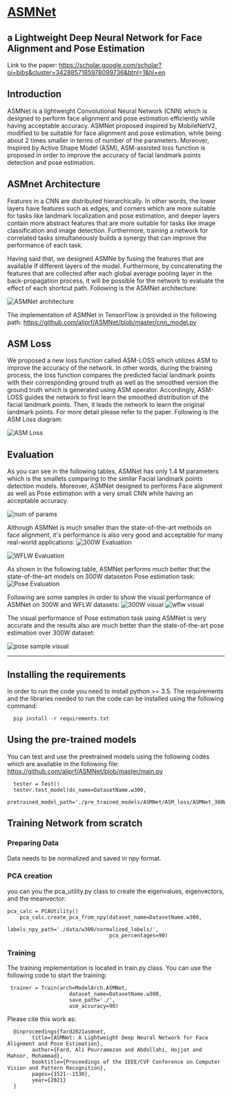 # [ASMNet](https://scholar.google.com/scholar?oi=bibs&cluster=3428857185978099736&btnI=1&hl=en)

## a Lightweight Deep Neural Network for Face Alignment and Pose Estimation

Link to the paper:
https://scholar.google.com/scholar?oi=bibs&cluster=3428857185978099736&btnI=1&hl=en


## Introduction

 ASMNet is a lightweight Convolutional Neural Network (CNN) which is designed to perform face alignment and pose estimation efficiently while having acceptable accuracy. ASMNet proposed inspired by MobileNetV2, modified to be suitable for face alignment and pose
estimation, while being about 2 times smaller in terms of number of the parameters. Moreover, Inspired by Active Shape Model (ASM), ASM-assisted loss function is proposed in order to improve the accuracy of facial landmark points detection and pose estimation.

## ASMnet Architecture
 Features in a CNN are distributed hierarchically. In other words, the lower layers have features such as edges, and corners which are more suitable for tasks like landmark localization and pose estimation, and deeper layers contain more abstract features that are more suitable for tasks like image classification and image detection. Furthermore, training a network for correlated tasks simultaneously builds a synergy that can improve the performance of each task.

 Having said that, we designed ASMNe by fusing the features that are available if different layers of the model. Furthermore, by concatenating the features that are collected after each global average pooling layer in the back-propagation process, it will be possible for the network to evaluate the effect of each shortcut path. Following is the ASMNet architecture:

![ASMNet architecture](https://github.com/aliprf/ASMNet/blob/master/documents/graphical_items_in_paper/arch.png?raw=true)

The implementation of ASMNet in TensorFlow is provided in the following path:
https://github.com/aliprf/ASMNet/blob/master/cnn_model.py



## ASM Loss

We proposed a new loss function called ASM-LOSS which utilizes ASM to improve the accuracy of the network. In other words, during the training process, the loss function compares the predicted facial landmark points with their corresponding ground truth as well as the smoothed version the ground truth which is generated using ASM operator. Accordingly, ASM-LOSS guides the network to first learn the smoothed distribution of the facial landmark points. Then, it leads the network to learn the original landmark points. For more detail please refer to the paper.
Following is the ASM Loss diagram:

![ASM Loss](https://github.com/aliprf/ASMNet/blob/master/documents/graphical_items_in_paper/Lossfunction.png?raw=true)


## Evaluation

As you can see in the following tables, ASMNet has only 1.4 M parameters which is the smallets comparing to the similar Facial landmark points detection models. Moreover, ASMNet designed to performs Face alignment as well as Pose estimation with a very small CNN while having an acceptable accuracy. 

![num of params](https://github.com/aliprf/ASMNet/blob/master/documents/graphical_items_in_paper/num_params.png?raw=true)

Although ASMNet is much smaller than the state-of-the-art methods on face alignment, it's performance is also very good and acceptable for many real-world applications:
![300W Evaluation](https://github.com/aliprf/ASMNet/blob/master/documents/graphical_items_in_paper/300wEval.png?raw=true)

![WFLW Evaluation](https://github.com/aliprf/ASMNet/blob/master/documents/graphical_items_in_paper/wflwEval.png?raw=true)


As shown in the following table, ASMNet performs much better that the state-of-the-art models on 300W dataseton Pose estimation task:
![Pose Evaluation](https://github.com/aliprf/ASMNet/blob/master/documents/graphical_items_in_paper/poseEval.png?raw=true)


Following are some samples in order to show the visual performance of ASMNet on 300W and WFLW datasets:
![300W visual](https://github.com/aliprf/ASMNet/blob/master/documents/graphical_items_in_paper/300W.png?raw=true)
![wflw visual](https://github.com/aliprf/ASMNet/blob/master/documents/graphical_items_in_paper/wflw.png?raw=true)

The visual performance of Pose estimation task using ASMNet is very accurate and the results also are much better than the state-of-the-art pose estimation over 300W dataset:

![pose sample visual](https://github.com/aliprf/ASMNet/blob/master/documents/graphical_items_in_paper/posesample.png?raw=true)


----------------------------------------------------------------------------------------------------------------------------------
## Installing the requirements
In order to run the code you need to install python >= 3.5. 
The requirements and the libraries needed to run the code can be installed using the following command:

```
  pip install -r requirements.txt
```


## Using the pre-trained models
You can test and use the preetrained models using the following codes which are available in the following file:
  https://github.com/aliprf/ASMNet/blob/master/main.py
  
```
  tester = Test()
  tester.test_model(ds_name=DatasetName.w300,
                      pretrained_model_path='./pre_trained_models/ASMNet/ASM_loss/ASMNet_300W_ASMLoss.h5')
```


## Training Network from scratch


### Preparing Data
Data needs to be normalized and saved in npy format. 

### PCA creation
you can you the pca_utility.py class to create the eigenvalues, eigenvectors, and the meanvector:
```
pca_calc = PCAUtility()
    pca_calc.create_pca_from_npy(dataset_name=DatasetName.w300,
                                 labels_npy_path='./data/w300/normalized_labels/',
                                 pca_percentages=90)
```
### Training 
The training implementation is located in train.py class. You can use the following code to start the training:

```
 trainer = Train(arch=ModelArch.ASMNet,
                    dataset_name=DatasetName.w300,
                    save_path='./',
                    asm_accuracy=90)
```


Please cite this work as:

      @inproceedings{fard2021asmnet,
            title={ASMNet: A Lightweight Deep Neural Network for Face Alignment and Pose Estimation},
            author={Fard, Ali Pourramezan and Abdollahi, Hojjat and Mahoor, Mohammad},
            booktitle={Proceedings of the IEEE/CVF Conference on Computer Vision and Pattern Recognition},
            pages={1521--1530},
            year={2021}
      }


